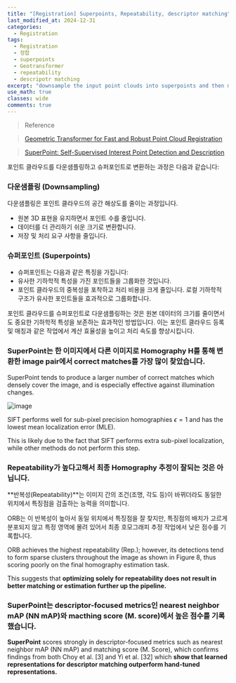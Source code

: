 ```yaml
---
title: "[Registration] Superpoints, Repeatability, descriptor matching"
last_modified_at: 2024-12-31
categories:
  - Registration
tags:
  - Registration
  - 정합
  - superpoints
  - Geotransformer
  - repeatability
  - descripotr matching
excerpt: "downsample the input point clouds into superpoints and then match them through examining whether their local neighborhood (patch) overlaps."
use_math: true
classes: wide
comments: true
---
```


> Reference

> [Geometric Transformer for Fast and Robust Point Cloud Registration](https://openaccess.thecvf.com/content/CVPR2022/papers/Qin_Geometric_Transformer_for_Fast_and_Robust_Point_Cloud_Registration_CVPR_2022_paper.pdf)

> [SuperPoint: Self-Supervised Interest Point Detection and Description](https://openaccess.thecvf.com/content_cvpr_2018_workshops/papers/w9/DeTone_SuperPoint_Self-Supervised_Interest_CVPR_2018_paper.pdf)

포인트 클라우드를 다운샘플링하고 슈퍼포인트로 변환하는 과정은 다음과 같습니다:

### 다운샘플링 (Downsampling)
다운샘플링은 포인트 클라우드의 공간 해상도를 줄이는 과정입니다.
- 원본 3D 표현을 유지하면서 포인트 수를 줄입니다.
- 데이터를 더 관리하기 쉬운 크기로 변환합니다.
- 저장 및 처리 요구 사항을 줄입니다.

### 슈퍼포인트 (Superpoints)
- 슈퍼포인트는 다음과 같은 특징을 가집니다:
- 유사한 기하학적 특성을 가진 포인트들을 그룹화한 것입니다.
- 포인트 클라우드의 중복성을 포착하고 처리 비용을 크게 줄입니다.
로컬 기하학적 구조가 유사한 포인트들을 효과적으로 그룹화합니다.

포인트 클라우드를 슈퍼포인트로 다운샘플링하는 것은 원본 데이터의 크기를 줄이면서도 중요한 기하학적 특성을 보존하는 효과적인 방법입니다. 이는 포인트 클라우드 등록 및 매칭과 같은 작업에서 계산 효율성을 높이고 처리 속도를 향상시킵니다.

### SuperPoint는 한 이미지에서 다른 이미지로 Homography H를 통해 변환한 image pair에서 correct matches를 가장 많이 찾았습니다.

SuperPoint tends to produce a larger number of correct matches which densely cover the image, and is especially effective against illumination changes.

![image](https://github.com/user-attachments/assets/db590a3f-2eb4-4edd-b68a-900784bdf577)

SIFT performs well for sub-pixel precision homographies $\epsilon = 1$ and has the lowest mean localization error (MLE). 

This is likely due to the fact that SIFT performs extra sub-pixel localization, while other methods do not perform this step.

### Repeatability가 높다고해서 최종 Homography 추정이 잘되는 것은 아닙니다.

**반복성(Repeatability)**는 이미지 간의 조건(조명, 각도 등)이 바뀌더라도 동일한 위치에서 특징점을 검출하는 능력을 의미합니다.

ORB는 이 반복성이 높아서 동일 위치에서 특징점을 잘 찾지만, 특징점의 배치가 고르게 분포되지 않고 특정 영역에 몰려 있어서 최종 호모그래피 추정 작업에서 낮은 점수를 기록합니다.

ORB achieves the highest repeatability (Rep.); however, its detections tend to form sparse clusters throughout the image as shown in Figure 8, thus scoring poorly on the final homography estimation task.

This suggests that **optimizing solely for repeatability does not result in better matching or estimation further up the pipeline.**

### SuperPoint는 descriptor-focused metrics인 nearest neighbor mAP (NN mAP)와 macthing score (M. score)에서 높은 점수를 기록했습니다.

**SuperPoint** scores strongly in descriptor-focused metrics such as nearest neighbor mAP (NN mAP) and matching score (M. Score), which confirms findings from both Choy et al. [3] and Yi et al. [32] which **show that learned representations for descriptor matching outperform hand-tuned representations.**

